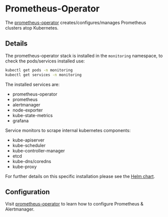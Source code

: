 # Prometheus-Operator

The [prometheus-operator](https://github.com/coreos/prometheus-operator) 
creates/configures/manages Prometheus clusters atop Kubernetes.

## Details

The prometheus-operator stack is installed in the `monitoring` namespace, to check the pods/services installed use:
```sh
kubectl get pods -n monitoring
kubectl get services -n monitoring
```

The installed services are:
* prometheus-operator
* prometheus
* alertmanager
* node-exporter
* kube-state-metrics
* grafana

Service monitors to scrape internal kubernetes components:
* kube-apiserver
* kube-scheduler
* kube-controller-manager
* etcd
* kube-dns/coredns
* kube-proxy


For further details on this specific installation please see the [Helm chart](https://github.com/helm/charts/tree/master/stable/prometheus-operator).

## Configuration

Visit [prometheus-operator](https://github.com/coreos/prometheus-operator) to learn how to configure Prometheus & Alertmanager.
